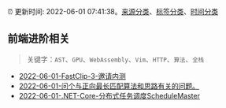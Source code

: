 :alarm_clock: 更新时间: 2022-06-01 07:41:38。[来源分类](../README.md)、[标签分类](../TAGS.md)、[时间分类](../TIMELINE.md)

## 前端进阶相关


> 关键字：`AST`、`GPU`、`WebAssembly`、`Vim`、`HTTP`、`算法`、`全栈`



- [2022-06-01-FastClip-3-邀请内测](https://www.v2ex.com/t/856700) 
- [2022-06-01-问个与正向最长匹配算法和思路有关的问题。](https://www.v2ex.com/t/856692) 
- [2022-06-01-.NET-Core-分布式任务调度ScheduleMaster](https://toutiao.io/k/780a0l2) 